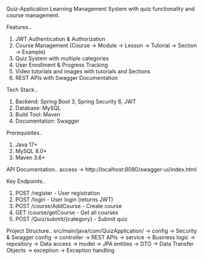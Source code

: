 Quiz-Application
Learning Management System with quiz functionality and course management.

Features..
1. JWT Authentication & Authorization
2. Course Management (Course → Module → Lesson -> Tutorial -> Section -> Example)
3. Quiz System with multiple categories
4. User Enrollment & Progress Tracking
5. Video tutorials and images with tutorials and Sections
6. REST APIs with Swagger Documentation

Tech Stack..
1. Backend: Spring Boot 3, Spring Security 6, JWT
2. Database: MySQL
3. Build Tool: Maven
4. Documentation: Swagger 

Prerequisites..
1. Java 17+
2. MySQL 8.0+
3. Maven 3.6+


API Documentation..
access -> http://localhost:8080/swagger-ui/index.html

Key Endpoints..
1. POST /register - User registration
2. POST /login - User login (returns JWT)
3. POST /course/AddCourse - Create course
4. GET /course/getCourse - Get all courses
5. POST /Quiz/submit/{category} - Submit quiz

Project Structure..
src/main/java/com/QuizApplication/
-> config -> Security & Swagger config
-> controller -> REST APIs
-> service -> Business logic
-> repository -> Data access
-> model -> JPA entities
-> DTO -> Data Transfer Objects
-> exception -> Exception handling


